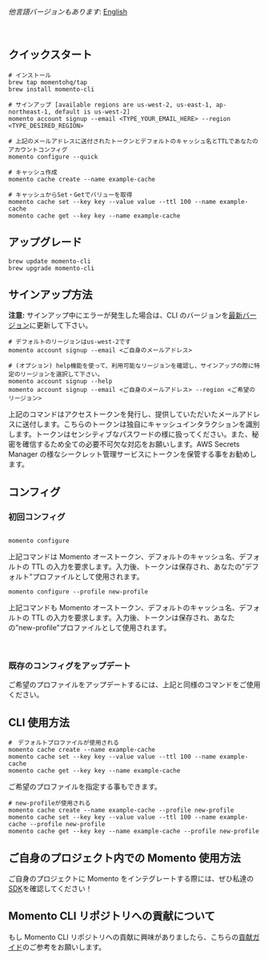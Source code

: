 _他言語バージョンもあります_: [English](README.md)

<br>

## クイックスタート

```
# インストール
brew tap momentohq/tap
brew install momento-cli

# サインアップ [available regions are us-west-2, us-east-1, ap-northeast-1, default is us-west-2]
momento account signup --email <TYPE_YOUR_EMAIL_HERE> --region <TYPE_DESIRED_REGION>

# 上記のメールアドレスに送付されたトークンとデフォルトのキャッシュ名とTTLであなたのアカウントコンフィグ
momento configure --quick

# キャッシュ作成
momento cache create --name example-cache

# キャッシュからSet・Getでバリューを取得
momento cache set --key key --value value --ttl 100 --name example-cache
momento cache get --key key --name example-cache

```

## アップグレード

```
brew update momento-cli
brew upgrade momento-cli
```

## サインアップ方法

**注意:** サインアップ中にエラーが発生した場合は、CLI のバージョンを[最新バージョン](https://github.com/momentohq/momento-cli/releases/latest)に更新して下さい。

```
# デフォルトのリージョンはus-west-2です
momento account signup --email <ご自身のメールアドレス>

# (オプション) help機能を使って、利用可能なリージョンを確認し、サインアップの際に特定のリージョンを選択して下さい。
momento account signup --help
momento account signup --email <ご自身のメールアドレス> --region <ご希望のリージョン>
```

上記のコマンドはアクセストークンを発行し、提供していただいたメールアドレスに送付します。こちらのトークンは独自にキャッシュインタラクションを識別します。トークンはセンシティブなパスワードの様に扱ってください。また、秘密を確信するため全ての必要不可欠な対応をお願いします。AWS Secrets Manager の様なシークレット管理サービスにトークンを保管する事をお勧めします。

## コンフィグ

### 初回コンフィグ

```

momento configure

```

上記コマンドは Momento オーストークン、デフォルトのキャッシュ名、デフォルトの TTL の入力を要求します。入力後、トークンは保存され、あなたの”デフォルト”プロファイルとして使用されます。

```
momento configure --profile new-profile
```

上記コマンドも Momento オーストークン、デフォルトのキャッシュ名、デフォルトの TTL の入力を要求します。入力後、トークンは保存され、あなたの”new-profile”プロファイルとして使用されます。

<br>

### 既存のコンフィグをアップデート

ご希望のプロファイルをアップデートするには、上記と同様のコマンドをご使用ください。

## CLI 使用方法

```
#　デフォルトプロファイルが使用される
momento cache create --name example-cache
momento cache set --key key --value value --ttl 100 --name example-cache
momento cache get --key key --name example-cache

```

ご希望のプロファイルを指定する事もできます。

```
# new-profileが使用される
momento cache create --name example-cache --profile new-profile
momento cache set --key key --value value --ttl 100 --name example-cache --profile new-profile
momento cache get --key key --name example-cache --profile new-profile
```

## ご自身のプロジェクト内での Momento 使用方法

ご自身のプロジェクトに Momento をインテグレートする際には、ぜひ私達の[SDK](https://github.com/momentohq/client-sdk-examples)を確認してください！

## Momento CLI リポジトリへの貢献について

もし Momento CLI リポジトリへの貢献に興味がありましたら、こちらの[貢献ガイド](./CONTRIBUTING.ja.md)のご参考をお願いします。
